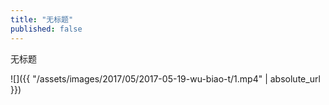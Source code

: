 ```yaml
---
title: "无标题"
published: false
---
```

无标题



![]({{ "/assets/images/2017/05/2017-05-19-wu-biao-t/1.mp4" | absolute_url }})
